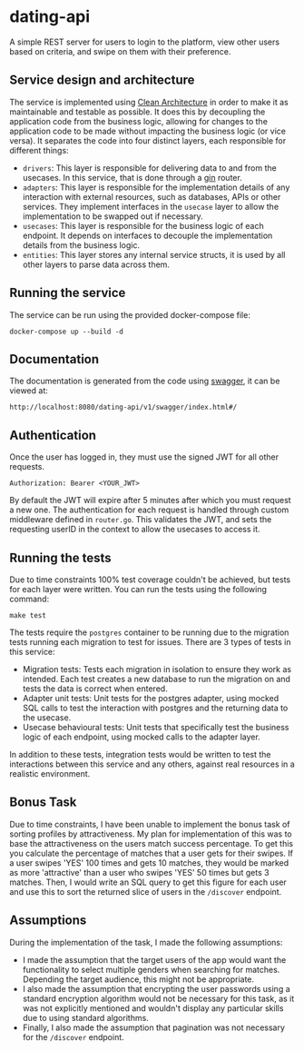 # dating-api

A simple REST server for users to login to the platform, view other users based on criteria, and swipe on them with their preference.

## Service design and architecture
The service is implemented using [Clean Architecture](https://celepbeyza.medium.com/introduction-to-clean-architecture-acf25ffe0310) in order to make it as maintainable and testable as possible. It does 
this by decoupling the application code from the business logic, allowing for changes to the application code to be made
without impacting the business logic (or vice versa). It separates the code into four distinct layers, each responsible 
for different things:
- `drivers`: This layer is responsible for delivering data to and from the usecases. In this service, that is done through a [gin](https://github.com/gin-gonic/gin) router.
- `adapters`: This layer is responsible for the implementation details of any interaction with external resources, such as databases, APIs or other services. They implement interfaces in the `usecase` layer to allow the implementation to be swapped out if necessary.
- `usecases`: This layer is responsible for the business logic of each endpoint. It depends on interfaces to decouple the implementation details from the business logic.
- `entities`: This layer stores any internal service structs, it is used by all other layers to parse data across them.

## Running the service
The service can be run using the provided docker-compose file: 
```
docker-compose up --build -d
```

## Documentation
The documentation is generated from the code using [swagger](https://github.com/swaggo/gin-swagger), it can be viewed at:
```
http://localhost:8080/dating-api/v1/swagger/index.html#/
```

## Authentication
Once the user has logged in, they must use the signed JWT for all other requests. 
```
Authorization: Bearer <YOUR_JWT>
```
By default the JWT will expire after 5 minutes after which you must request a new one. The authentication for each request is handled through custom middleware defined in `router.go`. This validates the JWT, and sets the requesting userID in the context to allow the usecases to access it.

## Running the tests
Due to time constraints 100% test coverage couldn't be achieved, but tests for each layer were written. You can run the tests using the following command:
```
make test
```
The tests require the `postgres` container to be running due to the migration tests running each migration to test for issues.
There are 3 types of tests in this service:
- Migration tests: Tests each migration in isolation to ensure they work as intended. Each test creates a new database to run the migration on and tests the data is correct when entered.
- Adapter unit tests: Unit tests for the postgres adapter, using mocked SQL calls to test the interaction with postgres and the returning data to the usecase.
- Usecase behavioural tests: Unit tests that specifically test the business logic of each endpoint, using mocked calls to the adapter layer.

In addition to these tests, integration tests would be written to test the interactions between this service and any others, against real resources in a realistic environment.

## Bonus Task
Due to time constraints, I have been unable to implement the bonus task of sorting profiles by attractiveness. 
My plan for implementation of this was to base the attractiveness on the users match success percentage. To get this you 
calculate the percentage of matches that a user gets for their swipes. If a user swipes 'YES' 100 times and gets 10 matches, 
they would be marked as more 'attractive' than a user who swipes 'YES' 50 times but gets 3 matches. Then, I would write 
an SQL query to get this figure for each user and use this to sort the returned slice of users in the `/discover` endpoint. 


## Assumptions
During the implementation of the task, I made the following assumptions: 
- I made the assumption that the target users of the app would want the functionality to select multiple genders when 
searching for matches. Depending the target audience, this might not be appropriate.
- I also made the assumption that encrypting the user passwords using a standard encryption algorithm would not be 
necessary for this task, as it was not explicitly mentioned and wouldn't display any particular skills due to using
standard algorithms.
- Finally, I also made the assumption that pagination was not necessary for the `/discover` endpoint. 